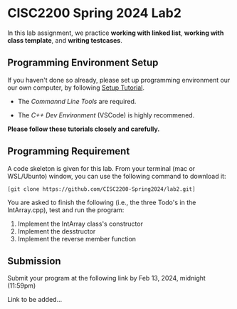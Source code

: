 # CISC2200 Spring 2024 Lab2

In this lab assignment, we practice **working with linked list**, **working with class template**,
and **writing testcases**.


## Programming Environment Setup
If you haven't done so already, please set up programming environment our our own computer, by following [Setup Tutorial](https://eecs280staff.github.io/tutorials/). 

- The _Commannd Line Tools_ are required. 

- The _C++ Dev Environment_ (VSCode) is highly recommened.

**Please follow these tutorials closely and carefully.**

## Programming Requirement

A code skeleton is given for this lab. From your terminal (mac or WSL/Ubunto) window, you can use the following command to download it:
```
[git clone https://github.com/CISC2200-Spring2024/lab2.git]
```
You are asked to finish the following (i.e., the three Todo's in the IntArray.cpp), test and run the program:

1. Implement the IntArray class's constructor
2. Implement the desstructor 
3. Implement the reverse member function

## Submission 

Submit your program at the following link by Feb 13, 2024, midnight (11:59pm)

Link to be added... 
